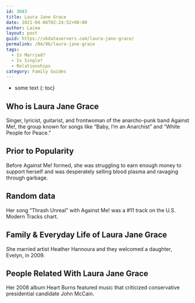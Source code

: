 ```yaml
---
id: 3083
title: Laura Jane Grace
date: 2021-04-06T02:24:52+00:00
author: Laima
layout: post
guid: https://ukdataservers.com/laura-jane-grace/
permalink: /04/06/laura-jane-grace
tags:
  - Is Married?
  - Is Single?
  - Relationships
category: Family Guides
---
```


* some text
{: toc}


## Who is Laura Jane Grace
                  
                  
                  
Singer, lyricist, guitarist, and frontwoman of the anarcho-punk band Against Me!, the group known for songs like &#8220;Baby, I&#8217;m an Anarchist&#8221; and &#8220;White People for Peace.&#8221;
                  
              
            
              
            
                
                
                
## Prior to Popularity
                  
                  
                  
Before Against Me! formed, she was struggling to earn enough money to support herself and was desperately selling blood plasma and ravaging through garbage.
                  
              
            
              
            
                
                
                
## Random data
                  
                  
                  
Her song &#8220;Thrash Unreal&#8221; with Against Me! was a #11 track on the U.S. Modern Tracks chart.
                  
              
            
              
            
                
                
                
## Family & Everyday Life of Laura Jane Grace
                  
                  
                  
She married artist Heather Hannoura and they welcomed a daughter, Evelyn, in 2009.
                  
              
            
              
            
                
                
                
## People Related With Laura Jane Grace
                  
                  
                  
Her 2008 album Heart Burns featured music that criticized conservative presidential candidate John McCain.
                  
              
            
              
            
                
              
            
              
              
            
            
              
            
          
          
          